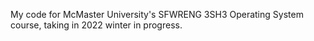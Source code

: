My code for McMaster University's SFWRENG 3SH3 Operating System course, taking in 2022 winter in progress.

